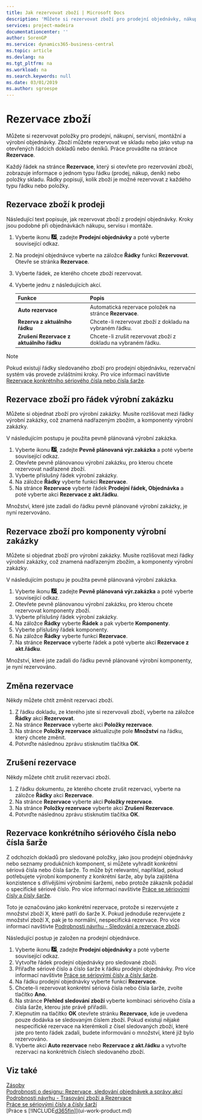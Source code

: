 ```yaml
---
title: Jak rezervovat zboží | Microsoft Docs
description: 'Můžete si rezervovat zboží pro prodejní objednávky, nákupní objednávky a výrobní objednávky. Zboží můžete rezervovat ve skladu nebo jako vstup na otevřených řádcích dokladů.'
services: project-madeira
documentationcenter: ''
author: SorenGP
ms.service: dynamics365-business-central
ms.topic: article
ms.devlang: na
ms.tgt_pltfrm: na
ms.workload: na
ms.search.keywords: null
ms.date: 03/01/2019
ms.author: sgroespe
---
```

# <a name="reserve-items"></a>Rezervace zboží
Můžete si rezervovat položky pro prodejní, nákupní, servisní, montážní a výrobní objednávky. Zboží můžete rezervovat ve skladu nebo jako vstup na otevřených řádcích dokladů nebo deníků. Práce provádíte na stránce **Rezervace**.

Každý řádek na stránce **Rezervace**, který si otevřete pro rezervování zboží, zobrazuje informace o jednom typu řádku (prodej, nákup, deník) nebo položky skladu. Řádky popisují, kolik zboží je možné rezervovat z každého typu řádku nebo položky.

## <a name="to-reserve-items-for-sales"></a>Rezervace zboží k prodeji
Následující text popisuje, jak rezervovat zboží z prodejní objednávky. Kroky jsou podobné při objednávkách nákupu, servisu i montáže.  
1.  Vyberte ikonu ![Žárovky, která otevře funkci Řekněte mi](media/ui-search/search_small.png "Řekněte mi, co chcete dělat"), zadejte **Prodejní objednávky** a poté vyberte související odkaz.  
2.  Na prodejní objednávce vyberte na záložce **Řádky** funkci **Rezervovat**. Otevře se stránka **Rezervace**.  
3. Vyberte řádek, ze kterého chcete zboží rezervovat.  
4. Vyberte jednu z následujících akcí.  

    |**Funkce**|**Popis**|
    |------------------|---------------------|  
    |**Auto rezervace**|Automatická rezervace položek na stránce **Rezervace**.|  
    |**Rezerva z aktuálního řádku**|Chcete-li rezervovat zboží z dokladu na vybraném řádku.|  
    |**Zrušení Rezervace z aktuálního řádku**|Chcete-li zrušit rezervovat zboží z dokladu na vybraném řádku.|

> [!NOTE]  
>  Pokud existují řádky sledovaného zboží pro prodejní objednávku, rezervační systém vás provede zvláštními kroky. Pro více informací navštivte [Rezervace konkrétního sériového čísla nebo čísla šarže](inventory-how-to-reserve-items.md#to-reserve-a-specific-serial-or-lot-number).  

## <a name="to-reserve-an-item-for-a-production-order-line"></a>Rezervace zboží pro řádek výrobní zakázku  
Můžete si objednat zboží pro výrobní zakázky. Musíte rozlišovat mezi řádky výrobní zakázky, což znamená nadřazeným zbožím, a komponenty výrobní zakázky.

V následujícím postupu je použita pevně plánovaná výrobní zakázka.   
1. Vyberte ikonu ![Žárovky, která otevře funkci Řekněte mi](media/ui-search/search_small.png "Řekněte mi, co chcete dělat"), zadejte **Pevně plánovaná výr.zakázka** a poté vyberte související odkaz.  
2. Otevřete pevně plánovanou výrobní zakázku, pro kterou chcete rezervovat nadřazené zboží.  
3. Vyberte příslušný řádek výrobní zakázky.  
4. Na záložce **Řádky** vyberte funkci **Rezervace**.
5. Na stránce **Rezervace** vyberte řádek **Prodejní řádek, Objednávka** a poté vyberte akci **Rezervace z akt.řádku**.  

Množství, které jste zadali do řádku pevně plánované výrobní zakázky, je nyní rezervováno.

## <a name="to-reserve-items-for-production-order-components"></a>Rezervace zboží pro komponenty výrobní zakázky  
Můžete si objednat zboží pro výrobní zakázky. Musíte rozlišovat mezi řádky výrobní zakázky, což znamená nadřazeným zbožím, a komponenty výrobní zakázky.

V následujícím postupu je použita pevně plánovaná výrobní zakázka.    
1. Vyberte ikonu ![Žárovky, která otevře funkci Řekněte mi](media/ui-search/search_small.png "Řekněte mi, co chcete dělat"), zadejte **Pevně plánovaná výr.zakázka** a poté vyberte související odkaz.  
2. Otevřete pevně plánovanou výrobní zakázku, pro kterou chcete rezervovat komponenty zboží.  
3. Vyberte příslušný řádek výrobní zakázky.  
4. Na záložce **Řádky** vyberte **Řádek** a pak vyberte **Komponenty**.  
5. Vyberte příslušný řádek komponenty.  
6. Na záložce **Řádky** vyberte funkci **Rezervace**.  
7. Na stránce **Rezervace** vyberte řádek a poté vyberte akci **Rezervace z akt.řádku**.  

Množství, které jste zadali do řádku pevně plánované výrobní komponenty, je nyní rezervováno.

## <a name="to-change-a-reservation"></a>Změna rezervace  
Někdy můžete chtít změnit rezervaci zboží.   
1. Z řádku dokladu, ze kterého jste si rezervovali zboží, vyberte na záložce **Řádky** akci **Rezervovat**.  
2. Na stránce **Rezervace** vyberte akci **Položky rezervace**.
3. Na stránce **Položky rezervace** aktualizujte pole **Množství** na řádku, který chcete změnit.
4. Potvrďte následnou zprávu stisknutím tlačítka **OK**.

## <a name="to-cancel-a-reservation"></a>Zrušení rezervace  
Někdy můžete chtít zrušit rezervaci zboží.   
1. Z řádku dokumentu, ze kterého chcete zrušit rezervaci, vyberte na záložce **Řádky** akci **Rezervace**.  
2. Na stránce **Rezervace** vyberte akci **Položky rezervace**.  
3.  Na stránce **Položky rezervace** vyberte akci **Zrušení Rezervace**.  
4.  Potvrďte následnou zprávu stisknutím tlačítka **OK**.  

## <a name="to-reserve-a-specific-serial-or-lot-number"></a>Rezervace konkrétního sériového čísla nebo čísla šarže  
Z odchozích dokladů pro sledované položky, jako jsou prodejní objednávky nebo seznamy produkčních komponent, si můžete vyhradit konkrétní sériová čísla nebo čísla šarže. To může být relevantní, například, pokud potřebujete výrobní komponenty z konkrétní šarže, aby byla zajištěna konzistence s dřívějšími výrobními šaržemi, nebo protože zákazník požádal o specifické sériové číslo. Pro více informací navštivte [Práce se sériovými čísly a čísly šarže](inventory-how-work-item-tracking.md).

Toto je označováno jako konkrétní rezervace, protože si rezervujete z množství zboží X, které patří do šarže X. Pokud jednoduše rezervujete z množství zboží X, pak je to normální, nespecifická rezervace. Pro více informací navštivte [Podrobnosti návrhu - Sledování a rezervace zboží](design-details-item-tracking-and-reservations.md).

Následující postup je založen na prodejní objednávce.    
1. Vyberte ikonu ![Žárovky, která otevře funkci Řekněte mi](media/ui-search/search_small.png "Řekněte mi, co chcete dělat"), zadejte **Prodejní objednávky** a poté vyberte související odkaz.  
2. Vytvořte řádek prodejní objednávky pro sledované zboží.  
3. Přiřaďte sériové číslo a číslo šarže k řádku prodejní objednávky. Pro více informací navštivte [Práce se sériovými čísly a čísly šarže](inventory-how-work-item-tracking.md).
4. Na řádku prodejní objednávky vyberte funkci **Rezervace**.  
5. Chcete-li rezervovat konkrétní sériová čísla nebo čísla šarže, zvolte tlačítko **Ano**.  
6. Na stránce **Přehled sledování zboží** vyberte kombinaci sériového čísla a čísla šarže, kterou jste právě přiřadili.  
7. Klepnutím na tlačítko **OK** otevřete stránku **Rezervace**, kde je uvedena pouze dodávka se sledovaným číslem zboží. Pokud existují nějaké nespecifické rezervace na kterémkoli z čísel sledovaných zboží, které jste pro tento řádek zadali, budete informováni o množství, které již bylo rezervováno.  
8. Vyberte akci **Auto rezervace** nebo **Rezervace z akt.řádku** a vytvořte rezervaci na konkrétních číslech sledovaného zboží.

## <a name="see-also"></a>Viz také
[Zásoby](inventory-manage-inventory.md)  
[Podrobnosti o designu: Rezervace, sledování objednávek a správy akcí](design-details-reservation-order-tracking-and-action-messaging.md)  
[Podrobnosti návrhu - Trasování zboží a Rezervace](design-details-item-tracking-and-reservations.md)  
[Práce se sériovými čísly a čísly šarží](inventory-how-work-item-tracking.md)  
[Práce s [!INCLUDE[d365fin](includes/d365fin_md.md)]](ui-work-product.md)
